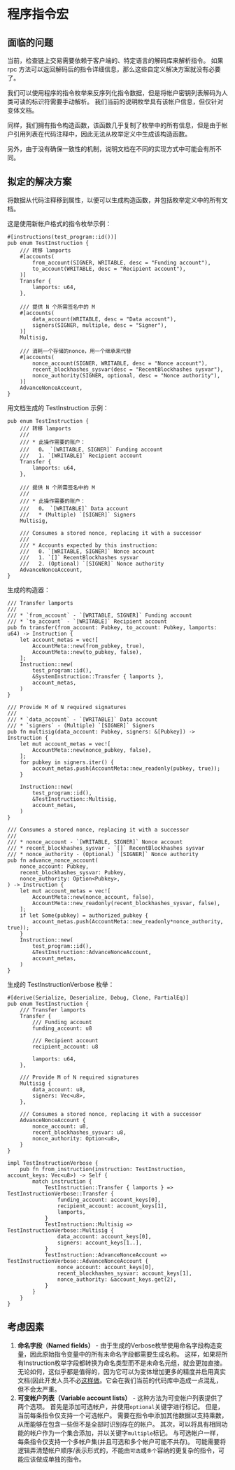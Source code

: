 # 程序指令宏

## 面临的问题

当前，检查链上交易需要依赖于客户端的、特定语言的解码库来解析指令。  如果 rpc 方法可以返回解码后的指令详细信息，那么这些自定义解决方案就没有必要了。

我们可以使用程序的指令枚举来反序列化指令数据，但是将帐户密钥列表解码为人类可读的标识符需要手动解析。 我们当前的说明枚举具有该帐户信息，但仅针对变体文档。

同样，我们拥有指令构造函数，该函数几乎复制了枚举中的所有信息，但是由于帐户引用列表在代码注释中，因此无法从枚举定义中生成该构造函数。

另外，由于没有确保一致性的机制，说明文档在不同的实现方式中可能会有所不同。

## 拟定的解决方案

将数据从代码注释移到属性，以便可以生成构造函数，并包括枚举定义中的所有文档。

这是使用新帐户格式的指令枚举示例：

```rust,ignore
#[instructions(test_program::id())]
pub enum TestInstruction {
    /// 转移 lamports
    #[accounts(
        from_account(SIGNER, WRITABLE, desc = "Funding account"),
        to_account(WRITABLE, desc = "Recipient account"),
    )]
    Transfer {
        lamports: u64,
    },

    /// 提供 N 个所需签名中的 M
    #[accounts(
        data_account(WRITABLE, desc = "Data account"),
        signers(SIGNER, multiple, desc = "Signer"),
    )]
    Multisig,

    /// 消耗一个存储的nonce，用一个继承来代替
    #[accounts(
        nonce_account(SIGNER, WRITABLE, desc = "Nonce account"),
        recent_blockhashes_sysvar(desc = "RecentBlockhashes sysvar"),
        nonce_authority(SIGNER, optional, desc = "Nonce authority"),
    )]
    AdvanceNonceAccount,
}
```

用文档生成的 TestInstruction 示例：
```rust,ignore
pub enum TestInstruction {
    /// 转移 lamports
    ///
    /// * 此操作需要的账户：
    ///   0。 `[WRITABLE, SIGNER]` Funding account
    ///   1. `[WRITABLE]` Recipient account
    Transfer {
        lamports: u64,
    },

    /// 提供 N 个所需签名中的 M
    ///
    /// * 此操作需要的账户：
    ///   0。 `[WRITABLE]` Data account
    ///   * (Multiple) `[SIGNER]` Signers
    Multisig,

    /// Consumes a stored nonce, replacing it with a successor
    ///
    /// * Accounts expected by this instruction:
    ///   0. `[WRITABLE, SIGNER]` Nonce account
    ///   1. `[]` RecentBlockhashes sysvar
    ///   2. (Optional) `[SIGNER]` Nonce authority
    AdvanceNonceAccount,
}
```

生成的构造器：
```rust,ignore
/// Transfer lamports
///
/// * `from_account` - `[WRITABLE, SIGNER]` Funding account
/// * `to_account` - `[WRITABLE]` Recipient account
pub fn transfer(from_account: Pubkey, to_account: Pubkey, lamports: u64) -> Instruction {
    let account_metas = vec![
        AccountMeta::new(from_pubkey, true),
        AccountMeta::new(to_pubkey, false),
    ];
    Instruction::new(
        test_program::id(),
        &SystemInstruction::Transfer { lamports },
        account_metas,
    )
}

/// Provide M of N required signatures
///
/// * `data_account` - `[WRITABLE]` Data account
/// * `signers` - (Multiple) `[SIGNER]` Signers
pub fn multisig(data_account: Pubkey, signers: &[Pubkey]) -> Instruction {
    let mut account_metas = vec![
        AccountMeta::new(nonce_pubkey, false),
    ];
    for pubkey in signers.iter() {
        account_metas.push(AccountMeta::new_readonly(pubkey, true));
    }

    Instruction::new(
        test_program::id(),
        &TestInstruction::Multisig,
        account_metas,
    )
}

/// Consumes a stored nonce, replacing it with a successor
///
/// * nonce_account - `[WRITABLE, SIGNER]` Nonce account
/// * recent_blockhashes_sysvar - `[]` RecentBlockhashes sysvar
/// * nonce_authority - (Optional) `[SIGNER]` Nonce authority
pub fn advance_nonce_account(
    nonce_account: Pubkey,
    recent_blockhashes_sysvar: Pubkey,
    nonce_authority: Option<Pubkey>,
) -> Instruction {
    let mut account_metas = vec![
        AccountMeta::new(nonce_account, false),
        AccountMeta::new_readonly(recent_blockhashes_sysvar, false),
    ];
    if let Some(pubkey) = authorized_pubkey {
        account_metas.push(AccountMeta::new_readonly*nonce_authority, true));
    }
    Instruction::new(
        test_program::id(),
        &TestInstruction::AdvanceNonceAccount,
        account_metas,
    )
}

```

生成的 TestInstructionVerbose 枚举：

```rust,ignore
#[derive(Serialize, Deserialize, Debug, Clone, PartialEq)]
pub enum TestInstruction {
    /// Transfer lamports
    Transfer {
        /// Funding account
        funding_account: u8

        /// Recipient account
        recipient_account: u8

        lamports: u64,
    },

    /// Provide M of N required signatures
    Multisig {
        data_account: u8,
        signers: Vec<u8>,
    },

    /// Consumes a stored nonce, replacing it with a successor
    AdvanceNonceAccount {
        nonce_account: u8,
        recent_blockhashes_sysvar: u8,
        nonce_authority: Option<u8>,
    }
}

impl TestInstructionVerbose {
    pub fn from_instruction(instruction: TestInstruction, account_keys: Vec<u8>) -> Self {
        match instruction {
            TestInstruction::Transfer { lamports } => TestInstructionVerbose::Transfer {
                funding_account: account_keys[0],
                recipient_account: account_keys[1],
                lamports,
            }
            TestInstruction::Multisig => TestInstructionVerbose::Multisig {
                data_account: account_keys[0],
                signers: account_keys[1..],
            }
            TestInstruction::AdvanceNonceAccount => TestInstructionVerbose::AdvanceNonceAccount {
                nonce_account: account_keys[0],
                recent_blockhashes_sysvar: account_keys[1],
                nonce_authority: &account_keys.get(2),
            }
        }
    }
}

```

## 考虑因素

1. **命名字段（Named fields）** - 由于生成的Verbose枚举使用命名字段构造变量，因此原始指令变量中的所有未命名字段都需要生成名称。 这样，如果将所有Instruction枚举字段都转换为命名类型而不是未命名元组，就会更加直接。 无论如何，这似乎都是值得的，因为它可以为变体增加更多的精度并启用真实文档(因此开发人员不必[这样做](https://github.com/solvia-labs/solvia/blob/3aab13a1679ba2b7846d9ba39b04a52f2017d3e0/sdk/src/system_instruction.rs#L140)。它会在我们当前的代码库中造成一点混乱，但不会太严重。
2. **可变帐户列表（Variable account lists）** - 这种方法为可变帐户列表提供了两个选项。 首先是添加可选帐户，并使用`optional`关键字进行标记。 但是，当前每条指令仅支持一个可选帐户。 需要在指令中添加其他数据以支持乘数，从而能够在包含一些但不是全部时识别存在的帐户。 其次，可以将具有相同功能的帐户作为一个集合添加，并以关键字`multiple`标记。 与可选帐户一样，每条指令仅支持一个多帐户集(并且可选和多个帐户可能不共存)。 可能需要将逻辑弄清楚帐户顺序/表示形式的，不能由`可选`或`多个`容纳的更复杂的指令，可能应该做成单独的指令。
